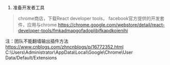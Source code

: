 1. 准备开发者工具

> chrome商店，下载React developer tools， facebook官方提供的开发套件，应用与chrome
https://chrome.google.com/webstore/detail/react-developer-tools/fmkadmapgofadopljbjfkapdkoienihi

注：团队不能翻墙输出插件方法 https://www.cnblogs.com/zhncnblogs/p/16772352.html
C:\Users\Administrator\AppData\Local\Google\Chrome\User Data/Default/Extensions
